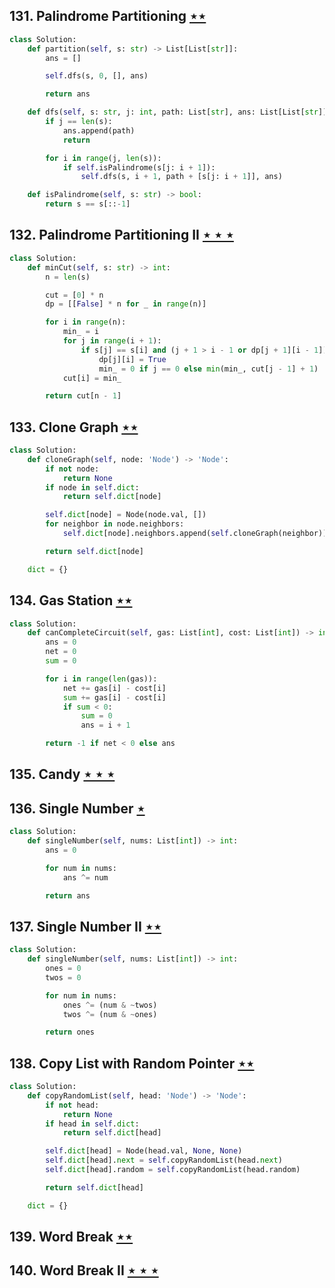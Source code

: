 ## 131. Palindrome Partitioning [$\star\star$](https://leetcode.com/problems/palindrome-partitioning)

```python
class Solution:
    def partition(self, s: str) -> List[List[str]]:
        ans = []

        self.dfs(s, 0, [], ans)

        return ans

    def dfs(self, s: str, j: int, path: List[str], ans: List[List[str]]) -> None:
        if j == len(s):
            ans.append(path)
            return

        for i in range(j, len(s)):
            if self.isPalindrome(s[j: i + 1]):
                self.dfs(s, i + 1, path + [s[j: i + 1]], ans)

    def isPalindrome(self, s: str) -> bool:
        return s == s[::-1]
```

## 132. Palindrome Partitioning II [$\star\star\star$](https://leetcode.com/problems/palindrome-partitioning-ii)

```python
class Solution:
    def minCut(self, s: str) -> int:
        n = len(s)

        cut = [0] * n
        dp = [[False] * n for _ in range(n)]

        for i in range(n):
            min_ = i
            for j in range(i + 1):
                if s[j] == s[i] and (j + 1 > i - 1 or dp[j + 1][i - 1]):
                    dp[j][i] = True
                    min_ = 0 if j == 0 else min(min_, cut[j - 1] + 1)
            cut[i] = min_

        return cut[n - 1]
```

## 133. Clone Graph [$\star\star$](https://leetcode.com/problems/clone-graph)

```python
class Solution:
    def cloneGraph(self, node: 'Node') -> 'Node':
        if not node:
            return None
        if node in self.dict:
            return self.dict[node]

        self.dict[node] = Node(node.val, [])
        for neighbor in node.neighbors:
            self.dict[node].neighbors.append(self.cloneGraph(neighbor))

        return self.dict[node]

    dict = {}
```

## 134. Gas Station [$\star\star$](https://leetcode.com/problems/gas-station)

```python
class Solution:
    def canCompleteCircuit(self, gas: List[int], cost: List[int]) -> int:
        ans = 0
        net = 0
        sum = 0

        for i in range(len(gas)):
            net += gas[i] - cost[i]
            sum += gas[i] - cost[i]
            if sum < 0:
                sum = 0
                ans = i + 1

        return -1 if net < 0 else ans
```

## 135. Candy [$\star\star\star$](https://leetcode.com/problems/candy)

## 136. Single Number [$\star$](https://leetcode.com/problems/single-number)

```python
class Solution:
    def singleNumber(self, nums: List[int]) -> int:
        ans = 0

        for num in nums:
            ans ^= num

        return ans
```

## 137. Single Number II [$\star\star$](https://leetcode.com/problems/single-number-ii)

```python
class Solution:
    def singleNumber(self, nums: List[int]) -> int:
        ones = 0
        twos = 0

        for num in nums:
            ones ^= (num & ~twos)
            twos ^= (num & ~ones)

        return ones
```

## 138. Copy List with Random Pointer [$\star\star$](https://leetcode.com/problems/copy-list-with-random-pointer)

```python
class Solution:
    def copyRandomList(self, head: 'Node') -> 'Node':
        if not head:
            return None
        if head in self.dict:
            return self.dict[head]

        self.dict[head] = Node(head.val, None, None)
        self.dict[head].next = self.copyRandomList(head.next)
        self.dict[head].random = self.copyRandomList(head.random)

        return self.dict[head]

    dict = {}
```

## 139. Word Break [$\star\star$](https://leetcode.com/problems/word-break)

## 140. Word Break II [$\star\star\star$](https://leetcode.com/problems/word-break-ii)
